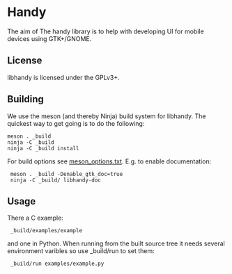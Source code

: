 # Handy

The aim of The handy library is to help with developing UI for mobile devices
using GTK+/GNOME.

## License

libhandy is licensed under the GPLv3+.

## Building

We use the meson (and thereby Ninja) build system for libhandy.  The quickest
way to get going is to do the following:

	meson . _build
	ninja -C _build
	ninja -C _build install

For build options see [meson_options.txt](./meson_otions.txt). E.g. to enable documentation:

     meson . _build -Denable_gtk_doc=true
     ninja -C _build/ libhandy-doc

## Usage

There a C example:

     _build/examples/example

and one in Python. When running from the built source tree it
needs several environment varibles so use \_build/run to set them:

     _build/run examples/example.py
